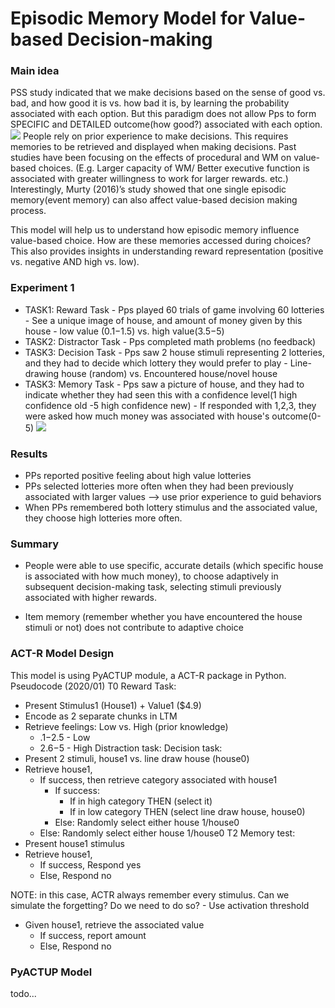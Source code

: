 ﻿# Episodic Memory Model for Value-based Decision-making

### Main idea

PSS study indicated that we make decisions based on the sense of good vs. bad, and how good it is vs. how bad it is, by learning the probability associated with each option. But this paradigm does not allow Pps to form SPECIFIC and DETAILED outcome(how good?) associated with each option.
**![](https://lh5.googleusercontent.com/UbOot2fvhi3ch05IUPrS4h3zSz93-AIcBW-YZ9QYmaeNJv2TAOXB83JPV4Q7nhjrnaDivD9AQFd22dakdcKYxrT8VvYaFURNxpc4DNjnN0Xc16yHE5FP19hnKOAdS6SU1dqXrs65)**
People rely on prior experience to make decisions. This requires memories to be retrieved and displayed when making decisions. Past studies have been focusing on the effects of procedural and WM on value-based choices. (E.g. Larger capacity of WM/ Better executive function is associated with greater willingness to work for larger rewards. etc.) Interestingly, Murty (2016)’s study showed that one single episodic memory(event memory) can also affect value-based decision making process.

This model will help us to understand how episodic memory influence value-based choice. How are these memories accessed during choices? This also provides insights in understanding reward representation (positive vs. negative AND high vs. low).



### Experiment 1

 - TASK1: Reward Task
		 - Pps played 60 trials of game involving 60 lotteries 
		 - See a unique image of house, and amount of money given by this house 
		 - low value ($0.1-$1.5) vs. high value($3.5-$5)
- TASK2: Distractor Task
		- Pps completed math problems (no feedback)
- TASK3: Decision Task
		- Pps saw 2 house stimuli representing 2 lotteries, and they had to decide which lottery they would prefer to play
		- Line-drawing house (random) vs. Encountered house/novel house
- TASK3: Memory Task
		- Pps saw a picture of house, and they had to indicate whether they had seen this with a confidence level(1 high confidence old -5 high confidence new)
		- If responded with 1,2,3, they were asked how much money was associated with house's outcome(0-5)
**![](https://lh4.googleusercontent.com/Rkov1IFxe8XHeIlXE_cj4ti3skMvZfVKwdVWcpqk1r987lp60B_Tq-r2Q1F5P5aGF8w3jwRift9CaWxF9ZjL_8UHutvg41S7ztOZdzATAUv5IjikeOFVD5qX8xbN4gYYRMv7ywqU)**
### Results
- PPs reported positive feeling about high value lotteries
- PPs selected lotteries more often when they had been previously associated with larger values --> use prior experience to guid behaviors
- When PPs remembered both lottery stimulus and the associated value, they choose high lotteries more often. 

### Summary
-   People were able to use specific, accurate details (which specific house is associated with how much money), to choose adaptively in subsequent decision-making task, selecting stimuli previously associated with higher rewards.
    
-   Item memory (remember whether you have encountered the house stimuli or not) does not contribute to adaptive choice

### ACT-R Model Design
This model is using PyACTUP module, a ACT-R package in Python.
Pseudocode (2020/01) 
T0
Reward Task:
- Present Stimulus1 (House1) + Value1 ($4.9)
- Encode as 2 separate chunks in LTM
- Retrieve feelings: Low vs. High (prior knowledge)
	- $.1-$2.5 - Low
	- $2.6-$5 - High
Distraction task: 
Decision task: 
- Present 2 stimuli, house1 vs. line draw house (house0)
- Retrieve house1,
	- If success, then retrieve category associated with house1
		- If success:
			- If in high category THEN (select it)
			- If in low category THEN (select line draw house, house0)
		- Else: Randomly select either house 1/house0
	- Else: Randomly select either house 1/house0
T2
Memory test:
- Present house1 stimulus
- Retrieve house1,
	- If success, Respond yes
	- Else, Respond no

NOTE: in this case, ACTR always remember every stimulus. Can we simulate the forgetting? Do we need to do so?
	- Use activation threshold 

- Given house1, retrieve the associated value
	- If success, report amount
	- Else, Respond no

### PyACTUP Model
todo...
 
 
